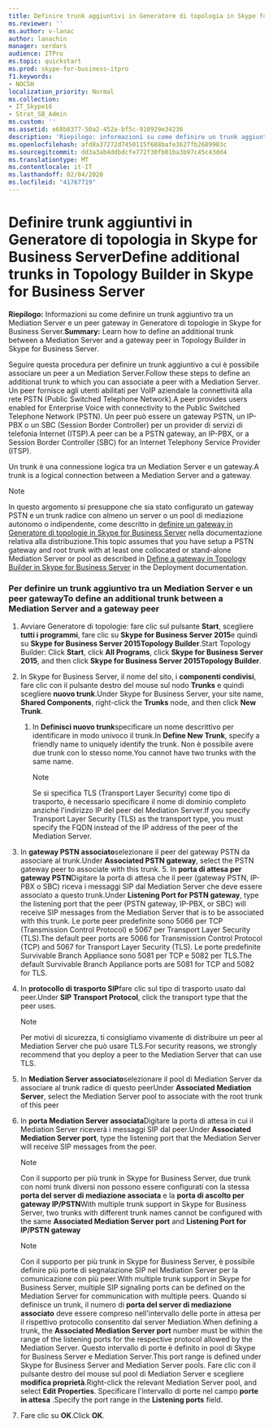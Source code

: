 ```yaml
---
title: Definire trunk aggiuntivi in Generatore di topologia in Skype for Business Server
ms.reviewer: ''
ms.author: v-lanac
author: lanachin
manager: serdars
audience: ITPro
ms.topic: quickstart
ms.prod: skype-for-business-itpro
f1.keywords:
- NOCSH
localization_priority: Normal
ms.collection:
- IT_Skype16
- Strat_SB_Admin
ms.custom: ''
ms.assetid: e68b8377-50a2-452a-bf5c-910929e34236
description: 'Riepilogo: informazioni su come definire un trunk aggiuntivo tra un Mediation Server e un peer gateway in Generatore di topologie in Skype for Business Server.'
ms.openlocfilehash: afd8a37272d7450115f688bafe3627fb2689903c
ms.sourcegitcommit: dd3a3ab4ddbdcfe772f30fb01ba3b97c45c43dd4
ms.translationtype: MT
ms.contentlocale: it-IT
ms.lasthandoff: 02/04/2020
ms.locfileid: "41767719"
---
```

# <a name="define-additional-trunks-in-topology-builder-in-skype-for-business-server"></a><span data-ttu-id="cadde-103">Definire trunk aggiuntivi in Generatore di topologia in Skype for Business Server</span><span class="sxs-lookup"><span data-stu-id="cadde-103">Define additional trunks in Topology Builder in Skype for Business Server</span></span>
 
<span data-ttu-id="cadde-104">**Riepilogo:** Informazioni su come definire un trunk aggiuntivo tra un Mediation Server e un peer gateway in Generatore di topologie in Skype for Business Server.</span><span class="sxs-lookup"><span data-stu-id="cadde-104">**Summary:** Learn how to define an additional trunk between a Mediation Server and a gateway peer in Topology Builder in Skype for Business Server.</span></span>
  
<span data-ttu-id="cadde-105">Seguire questa procedura per definire un trunk aggiuntivo a cui è possibile associare un peer a un Mediation Server.</span><span class="sxs-lookup"><span data-stu-id="cadde-105">Follow these steps to define an additional trunk to which you can associate a peer with a Mediation Server.</span></span> <span data-ttu-id="cadde-106">Un peer fornisce agli utenti abilitati per VoIP aziendale la connettività alla rete PSTN (Public Switched Telephone Network).</span><span class="sxs-lookup"><span data-stu-id="cadde-106">A peer provides users enabled for Enterprise Voice with connectivity to the Public Switched Telephone Network (PSTN).</span></span> <span data-ttu-id="cadde-107">Un peer può essere un gateway PSTN, un IP-PBX o un SBC (Session Border Controller) per un provider di servizi di telefonia Internet (ITSP).</span><span class="sxs-lookup"><span data-stu-id="cadde-107">A peer can be a PSTN gateway, an IP-PBX, or a Session Border Controller (SBC) for an Internet Telephony Service Provider (ITSP).</span></span>
  
<span data-ttu-id="cadde-108">Un trunk è una connessione logica tra un Mediation Server e un gateway.</span><span class="sxs-lookup"><span data-stu-id="cadde-108">A trunk is a logical connection between a Mediation Server and a gateway.</span></span>
  
> [!NOTE]
> <span data-ttu-id="cadde-109">In questo argomento si presuppone che sia stato configurato un gateway PSTN e un trunk radice con almeno un server o un pool di mediazione autonomo o indipendente, come descritto in [definire un gateway in Generatore di topologie in Skype for Business Server](define-a-gateway.md) nella documentazione relativa alla distribuzione.</span><span class="sxs-lookup"><span data-stu-id="cadde-109">This topic assumes that you have setup a PSTN gateway and root trunk with at least one collocated or stand-alone Mediation Server or pool as described in [Define a gateway in Topology Builder in Skype for Business Server](define-a-gateway.md) in the Deployment documentation.</span></span>
  
### <a name="to-define-an-additional-trunk-between-a-mediation-server-and-a-gateway-peer"></a><span data-ttu-id="cadde-110">Per definire un trunk aggiuntivo tra un Mediation Server e un peer gateway</span><span class="sxs-lookup"><span data-stu-id="cadde-110">To define an additional trunk between a Mediation Server and a gateway peer</span></span>

1. <span data-ttu-id="cadde-111">Avviare Generatore di topologie: fare clic sul pulsante **Start**, scegliere **tutti i programmi**, fare clic su **Skype for Business Server 2015**e quindi su **Skype for Business Server 2015Topology Builder**.</span><span class="sxs-lookup"><span data-stu-id="cadde-111">Start Topology Builder: Click **Start**, click **All Programs**, click **Skype for Business Server 2015**, and then click **Skype for Business Server 2015Topology Builder**.</span></span>
    
2. <span data-ttu-id="cadde-112">In Skype for Business Server, il nome del sito, i **componenti condivisi**, fare clic con il pulsante destro del mouse sul nodo **Trunks** e quindi scegliere **nuovo trunk**.</span><span class="sxs-lookup"><span data-stu-id="cadde-112">Under Skype for Business Server, your site name, **Shared Components**, right-click the **Trunks** node, and then click **New Trunk**.</span></span>
   1. <span data-ttu-id="cadde-113">In **Definisci nuovo trunk**specificare un nome descrittivo per identificare in modo univoco il trunk.</span><span class="sxs-lookup"><span data-stu-id="cadde-113">In **Define New Trunk**, specify a friendly name to uniquely identify the trunk.</span></span> <span data-ttu-id="cadde-114">Non è possibile avere due trunk con lo stesso nome.</span><span class="sxs-lookup"><span data-stu-id="cadde-114">You cannot have two trunks with the same name.</span></span>
    
      > [!NOTE]
      > <span data-ttu-id="cadde-115">Se si specifica TLS (Transport Layer Security) come tipo di trasporto, è necessario specificare il nome di dominio completo anziché l'indirizzo IP del peer del Mediation Server.</span><span class="sxs-lookup"><span data-stu-id="cadde-115">If you specify Transport Layer Security (TLS) as the transport type, you must specify the FQDN instead of the IP address of the peer of the Mediation Server.</span></span> 
  
3. <span data-ttu-id="cadde-116">In **gateway PSTN associato**selezionare il peer del gateway PSTN da associare al trunk.</span><span class="sxs-lookup"><span data-stu-id="cadde-116">Under **Associated PSTN gateway**, select the PSTN gateway peer to associate with this trunk.</span></span>
    5. <span data-ttu-id="cadde-117">In **porta di attesa per gateway PSTN**Digitare la porta di attesa che il peer (gateway PSTN, IP-PBX o SBC) riceva i messaggi SIP dal Mediation Server che deve essere associato a questo trunk.</span><span class="sxs-lookup"><span data-stu-id="cadde-117">Under **Listening Port for PSTN gateway**, type the listening port that the peer (PSTN gateway, IP-PBX, or SBC) will receive SIP messages from the Mediation Server that is to be associated with this trunk.</span></span> <span data-ttu-id="cadde-118">Le porte peer predefinite sono 5066 per TCP (Transmission Control Protocol) e 5067 per Transport Layer Security (TLS).</span><span class="sxs-lookup"><span data-stu-id="cadde-118">The default peer ports are 5066 for Transmission Control Protocol (TCP) and 5067 for Transport Layer Security (TLS).</span></span> <span data-ttu-id="cadde-119">Le porte predefinite Survivable Branch Appliance sono 5081 per TCP e 5082 per TLS.</span><span class="sxs-lookup"><span data-stu-id="cadde-119">The default Survivable Branch Appliance ports are 5081 for TCP and 5082 for TLS.</span></span>
    
4. <span data-ttu-id="cadde-120">In **protocollo di trasporto SIP**fare clic sul tipo di trasporto usato dal peer.</span><span class="sxs-lookup"><span data-stu-id="cadde-120">Under **SIP Transport Protocol**, click the transport type that the peer uses.</span></span>
    
    > [!NOTE]
    > <span data-ttu-id="cadde-121">Per motivi di sicurezza, ti consigliamo vivamente di distribuire un peer al Mediation Server che può usare TLS.</span><span class="sxs-lookup"><span data-stu-id="cadde-121">For security reasons, we strongly recommend that you deploy a peer to the Mediation Server that can use TLS.</span></span> 
  
5. <span data-ttu-id="cadde-122">In **Mediation Server associato**selezionare il pool di Mediation Server da associare al trunk radice di questo peer</span><span class="sxs-lookup"><span data-stu-id="cadde-122">Under **Associated Mediation Server**, select the Mediation Server pool to associate with the root trunk of this peer</span></span>
    
6. <span data-ttu-id="cadde-123">In **porta Mediation Server associata**Digitare la porta di attesa in cui il Mediation Server riceverà i messaggi SIP dal peer.</span><span class="sxs-lookup"><span data-stu-id="cadde-123">Under **Associated Mediation Server port**, type the listening port that the Mediation Server will receive SIP messages from the peer.</span></span>
    
    > [!NOTE]
    > <span data-ttu-id="cadde-124">Con il supporto per più trunk in Skype for Business Server, due trunk con nomi trunk diversi non possono essere configurati con la stessa **porta del server di mediazione associata** e la **porta di ascolto per gateway IP/PSTN**</span><span class="sxs-lookup"><span data-stu-id="cadde-124">With multiple trunk support in Skype for Business Server, two trunks with different trunk names cannot be configured with the same **Associated Mediation Server port** and **Listening Port for IP/PSTN gateway**</span></span>
  
    > [!NOTE]
    > <span data-ttu-id="cadde-125">Con il supporto per più trunk in Skype for Business Server, è possibile definire più porte di segnalazione SIP nel Mediation Server per la comunicazione con più peer.</span><span class="sxs-lookup"><span data-stu-id="cadde-125">With multiple trunk support in Skype for Business Server, multiple SIP signaling ports can be defined on the Mediation Server for communication with multiple peers.</span></span> <span data-ttu-id="cadde-126">Quando si definisce un trunk, il numero di **porta del server di mediazione associato** deve essere compreso nell'intervallo delle porte in attesa per il rispettivo protocollo consentito dal server Mediation.</span><span class="sxs-lookup"><span data-stu-id="cadde-126">When defining a trunk, the **Associated Mediation Server port** number must be within the range of the listening ports for the respective protocol allowed by the Mediation Server.</span></span> <span data-ttu-id="cadde-127">Questo intervallo di porte è definito in pool di Skype for Business Server e Mediation Server.</span><span class="sxs-lookup"><span data-stu-id="cadde-127">This port range is defined under Skype for Business Server and Mediation Server pools.</span></span> <span data-ttu-id="cadde-128">Fare clic con il pulsante destro del mouse sul pool di Mediation Server e scegliere **modifica proprietà**.</span><span class="sxs-lookup"><span data-stu-id="cadde-128">Right-click the relevant Mediation Server pool, and select **Edit Properties**.</span></span> <span data-ttu-id="cadde-129">Specificare l'intervallo di porte nel campo **porte in attesa** .</span><span class="sxs-lookup"><span data-stu-id="cadde-129">Specify the port range in the **Listening ports** field.</span></span>
  
7. <span data-ttu-id="cadde-130">Fare clic su **OK**.</span><span class="sxs-lookup"><span data-stu-id="cadde-130">Click **OK**.</span></span> 
    

